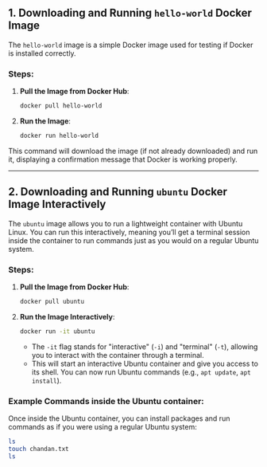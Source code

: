 ## 1. Downloading and Running `hello-world` Docker Image

The `hello-world` image is a simple Docker image used for testing if Docker is installed correctly.

### Steps:
1. **Pull the Image from Docker Hub**:
   ```bash
   docker pull hello-world
   ```

2. **Run the Image**:
   ```bash
   docker run hello-world
   ```

This command will download the image (if not already downloaded) and run it, displaying a confirmation message that Docker is working properly.

---

## 2. Downloading and Running `ubuntu` Docker Image Interactively

The `ubuntu` image allows you to run a lightweight container with Ubuntu Linux. You can run this interactively, meaning you’ll get a terminal session inside the container to run commands just as you would on a regular Ubuntu system.

### Steps:
1. **Pull the Image from Docker Hub**:
   ```bash
   docker pull ubuntu
   ```

2. **Run the Image Interactively**:
   ```bash
   docker run -it ubuntu
   ```

   - The `-it` flag stands for "interactive" (`-i`) and "terminal" (`-t`), allowing you to interact with the container through a terminal.
   - This will start an interactive Ubuntu container and give you access to its shell. You can now run Ubuntu commands (e.g., `apt update`, `apt install`).

### Example Commands inside the Ubuntu container:
Once inside the Ubuntu container, you can install packages and run commands as if you were using a regular Ubuntu system:
```bash
ls
touch chandan.txt
ls
